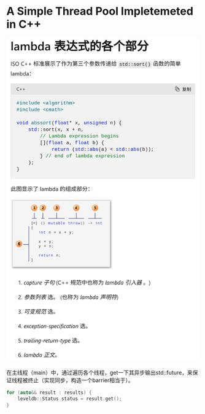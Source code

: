 # A Simple Thread Pool Impletemeted in C++

![img.png](img.png)

在主线程（main）中，通过遍历各个线程，get一下其异步输出std::future，来保证线程被终止（实现同步，构造一个barrier相当于）。
```cpp
for (auto&& result : results) {
    leveldb::Status status = result.get();
}
```

